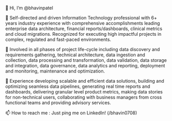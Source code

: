 👋 Hi, I’m @bhavinpatel

👀 Self-directed and driven Information Technology professional with 6+ years industry experience with comprehensive accomplishments leading enterprise data architecture, financial reports/dashboards, clinical metrics and cloud migrations. Recognized for executing high impactful projects in complex, regulated and fast-paced environments.

🌱 Involved in all phases of project life-cycle including data discovery and requirements gathering, technical architecture, data ingestion and collection, data processing 
and transformation, data validation, data storage and integration, data governance, data analytics and reporting, deployment and monitoring, maintenance and optimization. 

💞️ Experience developing scalable and efficient data solutions, building and optimizing seamless data pipelines, generating real time reports and dashboards, delivering granular level product metrics, making data stories for non-technical users, collaborating with business managers from cross functional teams and providing advisory services.

📫 How to reach me : Just ping me on LinkedIn! (/bhavin0708)
